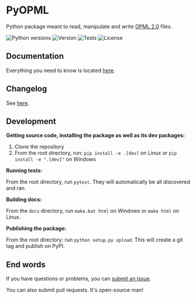# PyOPML

Python package meant to read, manipulate and write [OPML 2.0](http://opml.org/spec2.opml) files.

![Python versions](https://img.shields.io/pypi/pyversions/pyopml.svg) ![Version](https://img.shields.io/pypi/v/pyopml.svg) ![Tests](https://img.shields.io/github/workflow/status/EpocDotFr/pyopml/tests.svg?label=Tests) ![License](https://img.shields.io/pypi/l/pyopml.svg)

## Documentation

Everything you need to know is located [here](https://epocdotfr.github.io/pyopml/).

## Changelog

See [here](https://github.com/EpocDotFr/pyopml/releases).

## Development

**Getting source code, installing the package as well as its dev packages:**

  1. Clone the repository
  2. From the root directory, run: `pip install -e .[dev]` on Linux or `pip install -e ".[dev]"` on Windows

**Running tests:**

From the root directory, run `pytest`. They will automatically be all discovered and ran.

**Building docs:**

From the `docs` directory, run `make.bat html` on Windows or `make html` on Linux.

**Publishing the package:**

From the root directory: run `python setup.py upload`. This will create a git tag and publish on PyPI.

## End words

If you have questions or problems, you can [submit an issue](https://github.com/EpocDotFr/pyopml/issues).

You can also submit pull requests. It's open-source man!
